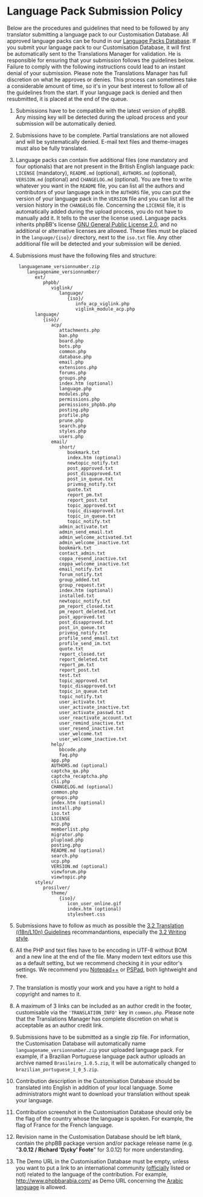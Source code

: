 # Language Pack Submission Policy

Below are the procedures and guidelines that need to be followed by any translator submitting a language pack to our Customisation Database.
All approved language packs can be found in our [Language Packs Database](https://www.phpbb.com/languages/ "Language Packs Database").
If you submit your language pack to our Customisation Database, it will first be automatically sent to the Translations Manager for validation.
He is responsible for ensuring that your submission follows the guidelines below.
Failure to comply with the following instructions could lead to an instant denial of your submission.
Please note the Translations Manager has full discretion on what he approves or denies.
This process can sometimes take a considerable amount of time, so it's in your best interest to follow all of the guidelines from the start.
If your language pack is denied and then resubmitted, it is placed at the end of the queue.

1. Submissions have to be compatible with the latest version of phpBB. Any missing key will be detected during the upload process and your submission will be automatically denied.


2. Submissions have to be complete. Partial translations are not allowed and will be systematically denied. E-mail text files and theme-images must also be fully translated.


3. Language packs can contain five additional files (one mandatory and four optionals) that are not present in the British English language pack: `LICENSE` (mandatory), `README.md` (optional), `AUTHORS.md` (optional), `VERSION.md` (optional) and `CHANGELOG.md` (optional). 
You are free to write whatever you want in the `README` file, you can list all the authors and contributors of your language pack in the `AUTHORS` file, you can put the version of your language pack in the `VERSION` file and you can list all the version history in the `CHANGELOG` file.
Concerning the `LICENSE` file, it is automatically added during the upload process, you do not have to manually add it. It tells to the user the license used.
Language packs inherits phpBB's license [GNU General Public License 2.0](http://www.opensource.org/licenses/gpl-2.0.php "GNU General Public License 2.0"), and no additional or alternative licenses are allowed.
These files must be placed in the `language/{iso}/` directory, next to the `iso.txt` file. Any other additional file will be detected and your submission will be denied.


4. Submissions must have the following files and structure:

        languagename_versionnumber.zip
           languagename_versionnumber/
              ext/
                 phpbb/
                    viglink/
                       language/
                          {iso}/
                             info_acp_viglink.php
                             viglink_module_acp.php
              language/
                 {iso}/
                    acp/
                       attachments.php
                       ban.php
                       board.php
                       bots.php
                       common.php
                       database.php
                       email.php
                       extensions.php
                       forums.php
                       groups.php
                       index.htm (optional)
                       language.php
                       modules.php
                       permissions.php
                       permissions_phpbb.php
                       posting.php
                       profile.php
                       prune.php
                       search.php
                       styles.php
                       users.php
                    email/
                       short/
                          bookmark.txt
                          index.htm (optional)
                          newtopic_notify.txt
                          post_approved.txt
                          post_disapproved.txt
                          post_in_queue.txt
                          privmsg_notify.txt
                          quote.txt
                          report_pm.txt
                          report_post.txt
                          topic_approved.txt
                          topic_disapproved.txt
                          topic_in_queue.txt
                          topic_notify.txt
                       admin_activate.txt
                       admin_send_email.txt
                       admin_welcome_activated.txt
                       admin_welcome_inactive.txt
                       bookmark.txt
                       contact_admin.txt
                       coppa_resend_inactive.txt
                       coppa_welcome_inactive.txt
                       email_notify.txt
                       forum_notify.txt
                       group_added.txt
                       group_request.txt
                       index.htm (optional)
                       installed.txt
                       newtopic_notify.txt
                       pm_report_closed.txt
                       pm_report_deleted.txt
                       post_approved.txt
                       post_disapproved.txt
                       post_in_queue.txt
                       privmsg_notify.txt
                       profile_send_email.txt
                       profile_send_im.txt
                       quote.txt
                       report_closed.txt
                       report_deleted.txt
                       report_pm.txt
                       report_post.txt
                       test.txt
                       topic_approved.txt
                       topic_disapproved.txt
                       topic_in_queue.txt
                       topic_notify.txt
                       user_activate.txt
                       user_activate_inactive.txt
                       user_activate_passwd.txt
                       user_reactivate_account.txt
                       user_remind_inactive.txt
                       user_resend_inactive.txt
                       user_welcome.txt
                       user_welcome_inactive.txt
                    help/
                       bbcode.php
                       faq.php
                    app.php
                    AUTHORS.md (optional)
                    captcha_qa.php
                    captcha_recaptcha.php
                    cli.php
                    CHANGELOG.md (optional)
                    common.php
                    groups.php
                    index.htm (optional)
                    install.php
                    iso.txt
                    LICENSE
                    mcp.php
                    memberlist.php
                    migrator.php
                    plupload.php
                    posting.php
                    README.md (optional)
                    search.php
                    ucp.php
                    VERSION.md (optional)
                    viewforum.php
                    viewtopic.php
              styles/
                 prosilver/
                    theme/
                       {iso}/
                          icon_user_online.gif
                          index.htm (optional)
                          stylesheet.css

5. Submissions have to follow as much as possible the [3.2 Translation (i18n/L10n) Guidelines](https://area51.phpbb.com/docs/32x/coding-guidelines.html#translation "3.2 Translation (i18n/L10n) Guidelines") recommandantions, especially the [3.2 Writing style](https://area51.phpbb.com/docs/32x/coding-guidelines.html#writingstyle "3.2 Writing style").


6. All the PHP and text files have to be encoding in UTF-8 without BOM and a new line at the end of the file. Many modern text editors use this as a default setting, but we recommend checking it in your editor's settings.
We recommend you [Notepad++](https://notepad-plus-plus.org/ "Notepad++") or [PSPad](http://www.pspad.com/en/ "PSPad"), both lightweight and free.


7. The translation is mostly your work and you have a right to hold a copyright and names to it.


8. A maximum of 3 links can be included as an author credit in the footer, customisable via the `'TRANSLATION_INFO'` key in `common.php`.
Please note that the Translations Manager has complete discretion on what is acceptable as an author credit link.


9. Submissions have to be submitted as a single zip file. For information, the Customisation Database will automatically name `languagename_versionnumber.zip` your uploaded language pack.
For example, if a Brazilian Portuguese language pack author uploads an archive named `Brasileiro_1.0.5.zip`, it will be automatically changed to `brazilian_portuguese_1_0_5.zip`.


10. Contribution description in the Customisation Database should be translated into English in addition of your local language.
Some administrators might want to download your translation without speak your language.


11. Contribution screenshot in the Customisation Database should only be the flag of the country whose the language is spoken.
For example, the flag of France for the French language.


12. Revision name in the Customisation Database should be left blank, contain the phpBB package version and/or package release name (e.g. "**3.0.12 / Richard 'D¡cky' Foote**" for 3.0.12) for more understanding.


13. The Demo URL in the Customisation Database must be empty, unless you want to put a link to an international community ([officially](https://www.phpbb.com/support/intl/ "officially") listed or not) related to the language of the contribution.
For example, http://www.phpbbarabia.com/ as Demo URL concerning the [Arabic language](https://www.phpbb.com/customise/db/translation/arabic/ "Arabic language") is allowed.
